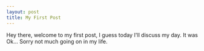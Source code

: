 ```yaml
---
layout: post
title: My First Post
---
```


Hey there, welcome to my first post, I guess today I'll discuss my day. It was Ok... Sorry not much going on in my life.